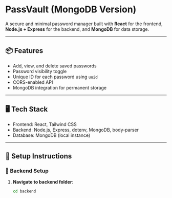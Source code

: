 # PassVault (MongoDB Version)

A secure and minimal password manager built with **React** for the frontend, **Node.js + Express** for the backend, and **MongoDB** for data storage.

---

## 📦 Features

- Add, view, and delete saved passwords
- Password visibility toggle
- Unique ID for each password using `uuid`
- CORS-enabled API
- MongoDB integration for permanent storage

---

## 🖥️ Tech Stack

- Frontend: React, Tailwind CSS
- Backend: Node.js, Express, dotenv, MongoDB, body-parser
- Database: MongoDB (local instance)

---

## 🚀 Setup Instructions

### 🔧 Backend Setup

1. **Navigate to backend folder**:
   ```bash
   cd backend
